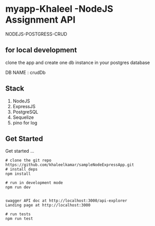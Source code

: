 # myapp-Khaleel -NodeJS Assignment API

NODEJS-POSTGRESS-CRUD

## for local development

clone the app and create one db instance in your postgres database 

DB NAME : crudDb

## Stack
1. NodeJS
2. ExpressJS
3. PostgreSQL
4. Sequelize
5. pino for log


## Get Started

Get started ...

```shell
# clone the git repo
https://github.com/khaleelkamar/sampleNodeExpressApp.git
# install deps
npm install

# run in development mode
npm run dev


swagger API doc at http://localhost:3000/api-explorer
Landing page at http://localhost:3000

# run tests
npm run test
```



   
